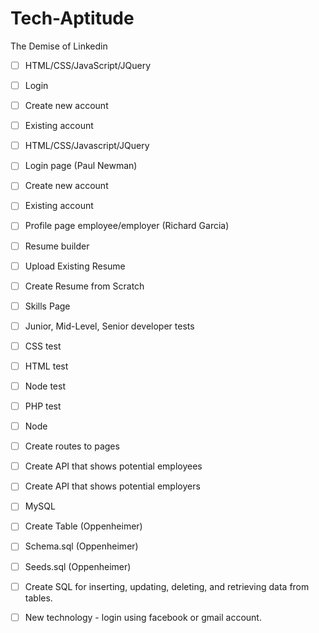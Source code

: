 # Tech-Aptitude
The Demise of Linkedin

- [ ] HTML/CSS/JavaScript/JQuery	
- [ ] Login
- [ ] Create new account
- [ ] Existing account

- [ ] HTML/CSS/Javascript/JQuery
- [ ] Login page (Paul Newman)
- [ ] Create new account
- [ ] Existing account
- [ ] Profile page employee/employer (Richard Garcia)
- [ ] Resume builder
- [ ] Upload Existing Resume
- [ ] Create Resume from Scratch
- [ ] Skills Page
- [ ] Junior, Mid-Level, Senior developer tests
- [ ] CSS test
- [ ] HTML test
- [ ] Node test
- [ ] PHP test

- [ ] Node
- [ ] Create routes to pages  
- [ ] Create API that shows potential employees
- [ ] Create API that shows potential employers

- [ ] MySQL
- [ ] Create Table  (Oppenheimer)
- [ ] Schema.sql    (Oppenheimer)
- [ ] Seeds.sql     (Oppenheimer)
- [ ] Create SQL for inserting, updating, deleting, and retrieving data from tables.

- [ ] New technology - login using facebook or gmail account.

